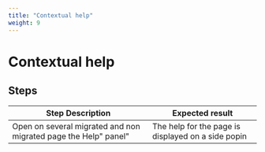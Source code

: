 ```yaml
---
title: "Contextual help"
weight: 9
---
```


# Contextual help
## Steps
| Step Description | Expected result |
| ----- | ----- |
| Open on several migrated and non migrated page the Help" panel" | The help for the page is displayed on a side popin |
